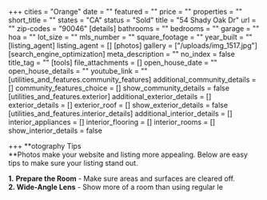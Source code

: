 +++
cities = "Orange"
date = ""
featured = ""
price = ""
properties = ""
short_title = ""
states = "CA"
status = "Sold"
title = "54 Shady Oak Dr"
url = ""
zip-codes = "90046"
[details]
bathrooms = ""
bedrooms = ""
garage = ""
hoa = ""
lot_size = ""
mls_number = ""
square_footage = ""
year_built = ""
[listing_agent]
listing_agent = []
[photos]
gallery = ["/uploads/img_1517.jpg"]
[search_engine_optimization]
meta_description = ""
no_index = false
title_tag = ""
[tools]
file_attachments = []
open_house_date = ""
open_house_details = ""
youtube_link = ""
[utilities_and_features.community_features]
additional_community_details = []
community_features_choice = []
show_community_details = false
[utilities_and_features.exterior]
additional_exterior_details = []
exterior_details = []
exterior_roof = []
show_exterior_details = false
[utilities_and_features.interior_details]
additional_interior_details = []
interior_appliances = []
interior_flooring = []
interior_rooms = []
show_interior_details = false

+++
**otography Tips  
**Photos make your website and listing more appealing. Below are easy tips to make sure your listing stand out.  
  
**1.** **Prepare the Room** - Make sure areas and surfaces are cleared off.  
**2. Wide-Angle Lens** - Show more of a room than using regular le